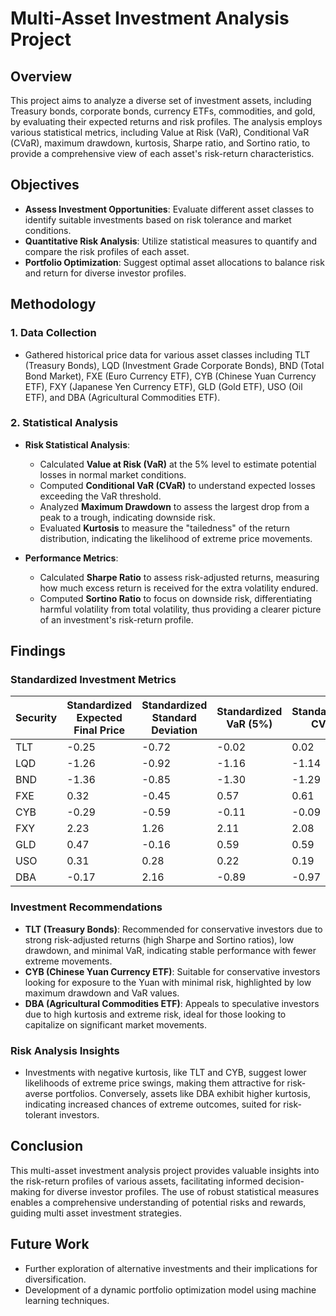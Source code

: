 # Multi-Asset Investment Analysis Project

## Overview

This project aims to analyze a diverse set of investment assets, including Treasury bonds, corporate bonds, currency ETFs, commodities, and gold, by evaluating their expected returns and risk profiles. The analysis employs various statistical metrics, including Value at Risk (VaR), Conditional VaR (CVaR), maximum drawdown, kurtosis, Sharpe ratio, and Sortino ratio, to provide a comprehensive view of each asset's risk-return characteristics.

## Objectives

- **Assess Investment Opportunities**: Evaluate different asset classes to identify suitable investments based on risk tolerance and market conditions.
- **Quantitative Risk Analysis**: Utilize statistical measures to quantify and compare the risk profiles of each asset.
- **Portfolio Optimization**: Suggest optimal asset allocations to balance risk and return for diverse investor profiles.

## Methodology

### 1. Data Collection
- Gathered historical price data for various asset classes including TLT (Treasury Bonds), LQD (Investment Grade Corporate Bonds), BND (Total Bond Market), FXE (Euro Currency ETF), CYB (Chinese Yuan Currency ETF), FXY (Japanese Yen Currency ETF), GLD (Gold ETF), USO (Oil ETF), and DBA (Agricultural Commodities ETF).

### 2. Statistical Analysis
- **Risk Statistical Analysis**:
  - Calculated **Value at Risk (VaR)** at the 5% level to estimate potential losses in normal market conditions.
  - Computed **Conditional VaR (CVaR)** to understand expected losses exceeding the VaR threshold.
  - Analyzed **Maximum Drawdown** to assess the largest drop from a peak to a trough, indicating downside risk.
  - Evaluated **Kurtosis** to measure the "tailedness" of the return distribution, indicating the likelihood of extreme price movements.

- **Performance Metrics**:
  - Calculated **Sharpe Ratio** to assess risk-adjusted returns, measuring how much excess return is received for the extra volatility endured.
  - Computed **Sortino Ratio** to focus on downside risk, differentiating harmful volatility from total volatility, thus providing a clearer picture of an investment's risk-return profile.

## Findings

### Standardized Investment Metrics
| Security | Standardized Expected Final Price | Standardized Standard Deviation | Standardized VaR (5%) | Standardized CVaR | Standardized Sharpe Ratio | Standardized Sortino Ratio | Standardized Maximum Drawdown | Standardized Kurtosis |
|----------|-----------------------------------|-------------------------------|-----------------------|--------------------|---------------------------|----------------------------|-------------------------------|----------------------|
| TLT      | -0.25                             | -0.72                         | -0.02                 | 0.02               | 1.64                      | 1.59                       | -0.76                         | -0.66                |
| LQD      | -1.26                             | -0.92                         | -1.16                 | -1.14              | 0.71                      | 0.64                       | -0.62                         | -0.33                |
| BND      | -1.36                             | -0.85                         | -1.30                 | -1.29              | -0.52                     | -0.54                      | -0.12                         | -0.49                |
| FXE      | 0.32                              | -0.45                         | 0.57                  | 0.61               | 0.88                      | 1.07                       | -0.60                         | -0.38                |
| CYB      | -0.29                             | -0.59                         | -0.11                 | -0.09              | 0.56                      | 0.56                       | -0.47                         | -0.40                |
| FXY      | 2.23                              | 1.26                          | 2.11                  | 2.08               | -0.66                     | -0.63                      | -0.19                         | 0.25                 |
| GLD      | 0.47                              | -0.16                         | 0.59                  | 0.59               | 0.05                      | -0.06                      | -0.30                         | -0.64                |
| USO      | 0.31                              | 0.28                          | 0.22                  | 0.19               | -0.82                     | -0.85                      | 0.37                          | -0.07                |
| DBA      | -0.17                             | 2.16                          | -0.89                 | -0.97              | -1.83                     | -1.78                      | 2.68                          | 2.73                 |

### Investment Recommendations
- **TLT (Treasury Bonds)**: Recommended for conservative investors due to strong risk-adjusted returns (high Sharpe and Sortino ratios), low drawdown, and minimal VaR, indicating stable performance with fewer extreme movements.
- **CYB (Chinese Yuan Currency ETF)**: Suitable for conservative investors looking for exposure to the Yuan with minimal risk, highlighted by low maximum drawdown and VaR values.
- **DBA (Agricultural Commodities ETF)**: Appeals to speculative investors due to high kurtosis and extreme risk, ideal for those looking to capitalize on significant market movements.

### Risk Analysis Insights
- Investments with negative kurtosis, like TLT and CYB, suggest lower likelihoods of extreme price swings, making them attractive for risk-averse portfolios. Conversely, assets like DBA exhibit higher kurtosis, indicating increased chances of extreme outcomes, suited for risk-tolerant investors.

## Conclusion

This multi-asset investment analysis project provides valuable insights into the risk-return profiles of various assets, facilitating informed decision-making for diverse investor profiles. The use of robust statistical measures enables a comprehensive understanding of potential risks and rewards, guiding multi asset investment strategies.

## Future Work
- Further exploration of alternative investments and their implications for diversification.
- Development of a dynamic portfolio optimization model using machine learning techniques.

